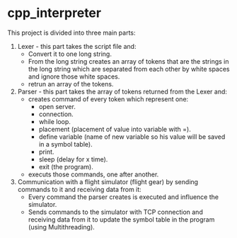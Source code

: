 # cpp_interpreter

This project is divided into three main parts:
1. Lexer - this part takes the script file and:
    * Convert it to one long string.
    * From the long string creates an array of tokens that are the strings in the long string which are separated from each other by white spaces and ignore those white spaces.
    * retrun an array of the tokens.
2. Parser - this part takes the array of tokens returned from the Lexer and:
    * creates command of every token which represent one:
      * open server.
      * connection.
      * while loop.
      * placement (placement of value into variable with =).
      * define variable (name of new variable so his value will be saved in a symbol table).
      * print.
      * sleep (delay for x time).
      * exit (the program).
   * executs those commands, one after another.
3. Communication with a flight simulator (flight gear) by sending commands to it and receiving data from it:
   * Every command the parser creates is executed and influence the simulator.
   * Sends commands to the simulator with TCP connection and receiving data from it to update the symbol table in the program (using Multithreading).
